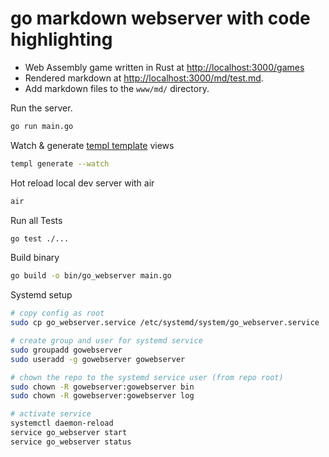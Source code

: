 # go markdown webserver with code highlighting
- Web Assembly game written in Rust at [http://localhost:3000/games](http://localhost:3000/games)
- Rendered markdown at [http://localhost:3000/md/test.md](http://localhost:3000/md/test.md).
- Add markdown files to the `www/md/` directory.

Run the server. 
```bash
go run main.go
```

Watch & generate [templ template](https://templ.guide/quick-start/installation) views
```bash
templ generate --watch
```

Hot reload local dev server with air
```bash
air
```

Run all Tests
```bash
go test ./...
```

Build binary
```bash
go build -o bin/go_webserver main.go
```

Systemd setup
```bash
# copy config as root
sudo cp go_webserver.service /etc/systemd/system/go_webserver.service

# create group and user for systemd service
sudo groupadd gowebserver
sudo useradd -g gowebserver gowebserver

# chown the repo to the systemd service user (from repo root)
sudo chown -R gowebserver:gowebserver bin
sudo chown -R gowebserver:gowebserver log

# activate service
systemctl daemon-reload
service go_webserver start
service go_webserver status
```
